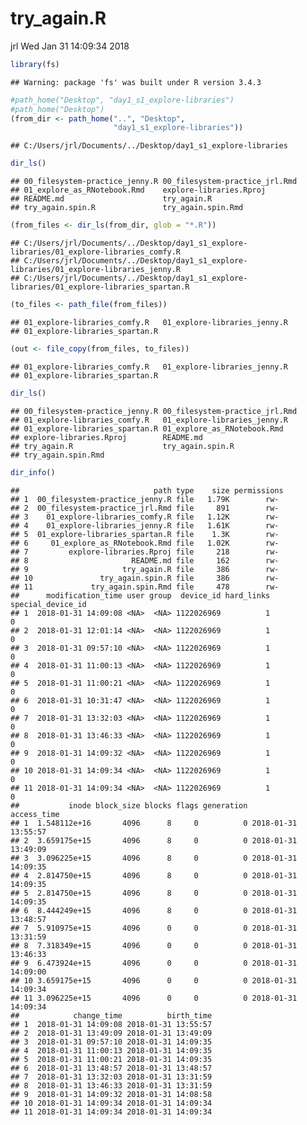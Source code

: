 try\_again.R
================
jrl
Wed Jan 31 14:09:34 2018

``` r
library(fs)
```

    ## Warning: package 'fs' was built under R version 3.4.3

``` r
#path_home("Desktop", "day1_s1_explore-libraries")
#path_home("Desktop")
(from_dir <- path_home("..", "Desktop",
                       "day1_s1_explore-libraries"))
```

    ## C:/Users/jrl/Documents/../Desktop/day1_s1_explore-libraries

``` r
dir_ls()
```

    ## 00_filesystem-practice_jenny.R 00_filesystem-practice_jrl.Rmd 
    ## 01_explore_as_RNotebook.Rmd    explore-libraries.Rproj        
    ## README.md                      try_again.R                    
    ## try_again.spin.R               try_again.spin.Rmd

``` r
(from_files <- dir_ls(from_dir, glob = "*.R"))
```

    ## C:/Users/jrl/Documents/../Desktop/day1_s1_explore-libraries/01_explore-libraries_comfy.R
    ## C:/Users/jrl/Documents/../Desktop/day1_s1_explore-libraries/01_explore-libraries_jenny.R
    ## C:/Users/jrl/Documents/../Desktop/day1_s1_explore-libraries/01_explore-libraries_spartan.R

``` r
(to_files <- path_file(from_files))
```

    ## 01_explore-libraries_comfy.R   01_explore-libraries_jenny.R   
    ## 01_explore-libraries_spartan.R

``` r
(out <- file_copy(from_files, to_files))
```

    ## 01_explore-libraries_comfy.R   01_explore-libraries_jenny.R   
    ## 01_explore-libraries_spartan.R

``` r
dir_ls()
```

    ## 00_filesystem-practice_jenny.R 00_filesystem-practice_jrl.Rmd 
    ## 01_explore-libraries_comfy.R   01_explore-libraries_jenny.R   
    ## 01_explore-libraries_spartan.R 01_explore_as_RNotebook.Rmd    
    ## explore-libraries.Rproj        README.md                      
    ## try_again.R                    try_again.spin.R               
    ## try_again.spin.Rmd

``` r
dir_info()
```

    ##                              path type    size permissions
    ## 1  00_filesystem-practice_jenny.R file   1.79K        rw- 
    ## 2  00_filesystem-practice_jrl.Rmd file     891        rw- 
    ## 3    01_explore-libraries_comfy.R file   1.12K        rw- 
    ## 4    01_explore-libraries_jenny.R file   1.61K        rw- 
    ## 5  01_explore-libraries_spartan.R file    1.3K        rw- 
    ## 6     01_explore_as_RNotebook.Rmd file   1.02K        rw- 
    ## 7         explore-libraries.Rproj file     218        rw- 
    ## 8                       README.md file     162        rw- 
    ## 9                     try_again.R file     386        rw- 
    ## 10               try_again.spin.R file     386        rw- 
    ## 11             try_again.spin.Rmd file     478        rw- 
    ##      modification_time user group  device_id hard_links special_device_id
    ## 1  2018-01-31 14:09:08 <NA>  <NA> 1122026969          1                 0
    ## 2  2018-01-31 12:01:14 <NA>  <NA> 1122026969          1                 0
    ## 3  2018-01-31 09:57:10 <NA>  <NA> 1122026969          1                 0
    ## 4  2018-01-31 11:00:13 <NA>  <NA> 1122026969          1                 0
    ## 5  2018-01-31 11:00:21 <NA>  <NA> 1122026969          1                 0
    ## 6  2018-01-31 10:31:47 <NA>  <NA> 1122026969          1                 0
    ## 7  2018-01-31 13:32:03 <NA>  <NA> 1122026969          1                 0
    ## 8  2018-01-31 13:46:33 <NA>  <NA> 1122026969          1                 0
    ## 9  2018-01-31 14:09:32 <NA>  <NA> 1122026969          1                 0
    ## 10 2018-01-31 14:09:34 <NA>  <NA> 1122026969          1                 0
    ## 11 2018-01-31 14:09:34 <NA>  <NA> 1122026969          1                 0
    ##           inode block_size blocks flags generation         access_time
    ## 1  1.548112e+16       4096      8     0          0 2018-01-31 13:55:57
    ## 2  3.659175e+15       4096      8     0          0 2018-01-31 13:49:09
    ## 3  3.096225e+15       4096      8     0          0 2018-01-31 14:09:35
    ## 4  2.814750e+15       4096      8     0          0 2018-01-31 14:09:35
    ## 5  2.814750e+15       4096      8     0          0 2018-01-31 14:09:35
    ## 6  8.444249e+15       4096      8     0          0 2018-01-31 13:48:57
    ## 7  5.910975e+15       4096      0     0          0 2018-01-31 13:31:59
    ## 8  7.318349e+15       4096      0     0          0 2018-01-31 13:46:33
    ## 9  6.473924e+15       4096      0     0          0 2018-01-31 14:09:00
    ## 10 3.659175e+15       4096      0     0          0 2018-01-31 14:09:34
    ## 11 3.096225e+15       4096      0     0          0 2018-01-31 14:09:34
    ##            change_time          birth_time
    ## 1  2018-01-31 14:09:08 2018-01-31 13:55:57
    ## 2  2018-01-31 13:49:09 2018-01-31 13:49:09
    ## 3  2018-01-31 09:57:10 2018-01-31 14:09:35
    ## 4  2018-01-31 11:00:13 2018-01-31 14:09:35
    ## 5  2018-01-31 11:00:21 2018-01-31 14:09:35
    ## 6  2018-01-31 13:48:57 2018-01-31 13:48:57
    ## 7  2018-01-31 13:32:03 2018-01-31 13:31:59
    ## 8  2018-01-31 13:46:33 2018-01-31 13:31:59
    ## 9  2018-01-31 14:09:32 2018-01-31 14:08:58
    ## 10 2018-01-31 14:09:34 2018-01-31 14:09:34
    ## 11 2018-01-31 14:09:34 2018-01-31 14:09:34
